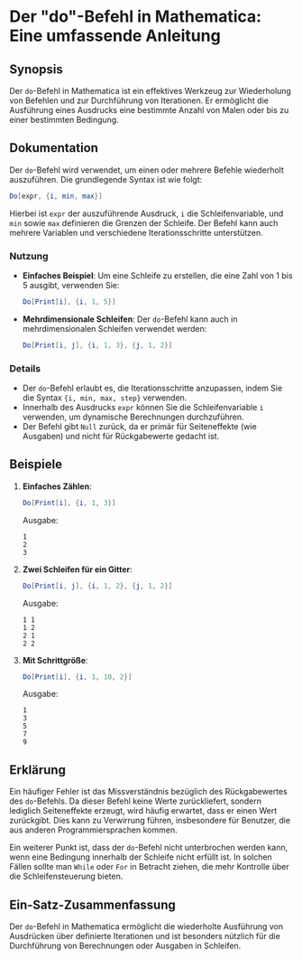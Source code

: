 <!--
Meta Description: # Der "do"-Befehl in Mathematica: Eine umfassende Anleitung ## Synopsis Der `do`-Befehl in Mathematica ist ein effektives Werkzeug zur Wiederholung vo...
Meta Keywords: die, der, befehl, mathematica, ist
-->

# Der "do"-Befehl in Mathematica: Eine umfassende Anleitung

## Synopsis
Der `do`-Befehl in Mathematica ist ein effektives Werkzeug zur Wiederholung von Befehlen und zur Durchführung von Iterationen. Er ermöglicht die Ausführung eines Ausdrucks eine bestimmte Anzahl von Malen oder bis zu einer bestimmten Bedingung.

## Dokumentation
Der `do`-Befehl wird verwendet, um einen oder mehrere Befehle wiederholt auszuführen. Die grundlegende Syntax ist wie folgt:

```mathematica
Do[expr, {i, min, max}]
```

Hierbei ist `expr` der auszuführende Ausdruck, `i` die Schleifenvariable, und `min` sowie `max` definieren die Grenzen der Schleife. Der Befehl kann auch mehrere Variablen und verschiedene Iterationsschritte unterstützen.

### Nutzung
- **Einfaches Beispiel**: Um eine Schleife zu erstellen, die eine Zahl von 1 bis 5 ausgibt, verwenden Sie:
  ```mathematica
  Do[Print[i], {i, 1, 5}]
  ```
- **Mehrdimensionale Schleifen**: Der `do`-Befehl kann auch in mehrdimensionalen Schleifen verwendet werden:
  ```mathematica
  Do[Print[i, j], {i, 1, 3}, {j, 1, 2}]
  ```

### Details
- Der `do`-Befehl erlaubt es, die Iterationsschritte anzupassen, indem Sie die Syntax `{i, min, max, step}` verwenden.
- Innerhalb des Ausdrucks `expr` können Sie die Schleifenvariable `i` verwenden, um dynamische Berechnungen durchzuführen.
- Der Befehl gibt `Null` zurück, da er primär für Seiteneffekte (wie Ausgaben) und nicht für Rückgabewerte gedacht ist.

## Beispiele
1. **Einfaches Zählen**:
   ```mathematica
   Do[Print[i], {i, 1, 3}]
   ```
   Ausgabe:
   ```
   1
   2
   3
   ```

2. **Zwei Schleifen für ein Gitter**:
   ```mathematica
   Do[Print[i, j], {i, 1, 2}, {j, 1, 2}]
   ```
   Ausgabe:
   ```
   1 1
   1 2
   2 1
   2 2
   ```

3. **Mit Schrittgröße**:
   ```mathematica
   Do[Print[i], {i, 1, 10, 2}]
   ```
   Ausgabe:
   ```
   1
   3
   5
   7
   9
   ```

## Erklärung
Ein häufiger Fehler ist das Missverständnis bezüglich des Rückgabewertes des `do`-Befehls. Da dieser Befehl keine Werte zurückliefert, sondern lediglich Seiteneffekte erzeugt, wird häufig erwartet, dass er einen Wert zurückgibt. Dies kann zu Verwirrung führen, insbesondere für Benutzer, die aus anderen Programmiersprachen kommen.

Ein weiterer Punkt ist, dass der `do`-Befehl nicht unterbrochen werden kann, wenn eine Bedingung innerhalb der Schleife nicht erfüllt ist. In solchen Fällen sollte man `While` oder `For` in Betracht ziehen, die mehr Kontrolle über die Schleifensteuerung bieten.

## Ein-Satz-Zusammenfassung
Der `do`-Befehl in Mathematica ermöglicht die wiederholte Ausführung von Ausdrücken über definierte Iterationen und ist besonders nützlich für die Durchführung von Berechnungen oder Ausgaben in Schleifen.